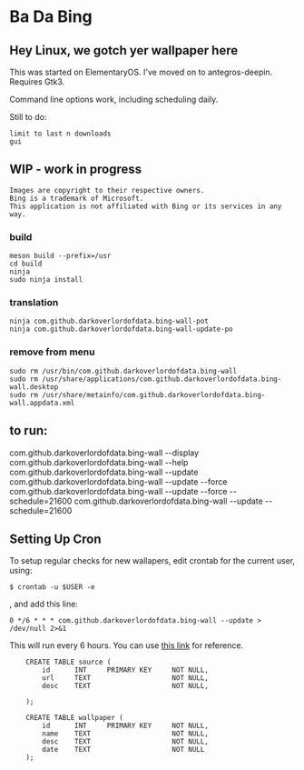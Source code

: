 # Ba Da Bing
## Hey Linux, we gotch yer wallpaper here

This was started on ElementaryOS. I've moved on to antegros-deepin. 
Requires Gtk3.

Command line options work, including scheduling daily.

Still to do:

    limit to last n downloads
    gui


## WIP - work in progress

    Images are copyright to their respective owners. 
    Bing is a trademark of Microsoft. 
    This application is not affiliated with Bing or its services in any way.

### build

    meson build --prefix=/usr
    cd build
    ninja
    sudo ninja install

### translation

    ninja com.github.darkoverlordofdata.bing-wall-pot
    ninja com.github.darkoverlordofdata.bing-wall-update-po

### remove from menu

    sudo rm /usr/bin/com.github.darkoverlordofdata.bing-wall
    sudo rm /usr/share/applications/com.github.darkoverlordofdata.bing-wall.desktop
    sudo rm /usr/share/metainfo/com.github.darkoverlordofdata.bing-wall.appdata.xml



## to run:
com.github.darkoverlordofdata.bing-wall --display
com.github.darkoverlordofdata.bing-wall --help
com.github.darkoverlordofdata.bing-wall --update
com.github.darkoverlordofdata.bing-wall --update --force
com.github.darkoverlordofdata.bing-wall --update --force --schedule=21600
com.github.darkoverlordofdata.bing-wall --update --schedule=21600

## Setting Up Cron
To setup regular checks for new wallapers, edit crontab for the current user, using:

    $ crontab -u $USER -e

, and add this line:

    0 */6 * * * com.github.darkoverlordofdata.bing-wall --update > /dev/null 2>&1

This will run every 6 hours. You can use [this link](http://www.crontab-generator.org/) for reference.

        CREATE TABLE source (
			id		INT		PRIMARY KEY		NOT NULL,
			url	    TEXT					NOT NULL,
			desc	TEXT					NOT NULL,

        );

		CREATE TABLE wallpaper (
			id		INT		PRIMARY KEY		NOT NULL,
			name	TEXT					NOT NULL,
			desc	TEXT					NOT NULL,
            date    TEXT                    NOT NULL
		);